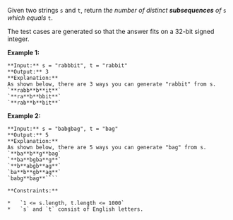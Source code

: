Given two strings `s` and `t`, return _the number of distinct_ **_subsequences_** _of_ `s` _which equals_ `t`.

The test cases are generated so that the answer fits on a 32-bit signed integer.

**Example 1:**

```
**Input:** s = "rabbbit", t = "rabbit"
**Output:** 3
**Explanation:**
As shown below, there are 3 ways you can generate "rabbit" from s.
`**rabb**b**it**`
`**ra**b**bbit**`
`**rab**b**bit**`
```

**Example 2:**

```
**Input:** s = "babgbag", t = "bag"
**Output:** 5
**Explanation:**
As shown below, there are 5 ways you can generate "bag" from s.
`**ba**b**g**bag`
`**ba**bgba**g**`
`**b**abgb**ag**`
`ba**b**gb**ag**`
`babg**bag**````

**Constraints:**

*   `1 <= s.length, t.length <= 1000`
*   `s` and `t` consist of English letters.